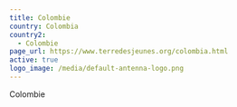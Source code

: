 ```yaml
---
title: Colombie
country: Colombia
country2:
  - Colombie
page_url: https://www.terredesjeunes.org/colombia.html
active: true
logo_image: /media/default-antenna-logo.png
---
```

Colombie